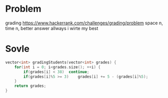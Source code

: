 # Problem
grading
https://www.hackerrank.com/challenges/grading/problem
space n, time n, better answer allways i wirte my best

# Sovle
```c++
vector<int> gradingStudents(vector<int> grades) {
    for(int i = 0; i<grades.size(); ++i) {
        if(grades[i] < 38)  continue;
        if(grades[i]%5 >= 3)    grades[i] += 5 - (grades[i]%5);
    }
    return grades;
}
```
